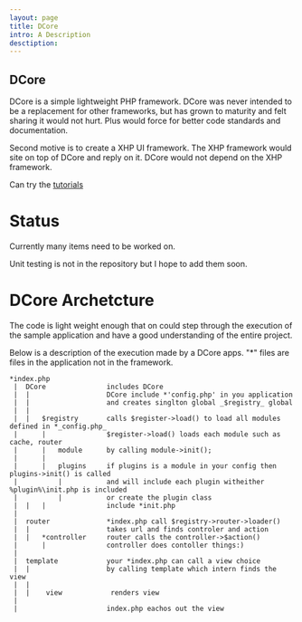 ```yaml
---
layout: page
title: DCore
intro: A Description
desctiption: 
---
```



DCore
-----

DCore is a simple lightweight PHP framework. DCore was never intended to be a 
replacement for other frameworks, but has grown to maturity and felt sharing it 
would not hurt. Plus would force for better code standards and documentation.

Second motive is to create a XHP UI framework. The XHP framework would site on top
of DCore and reply on it. DCore would not depend on the XHP framework.

Can try the [tutorials](docs/tutorials.md)


Status
=======

Currently many items need to be worked on. 

Unit testing is not in the repository but I hope to add them soon.




DCore Archetcture
================
The code is light weight enough that on could step through the execution of the sample 
application and have a good understanding of the entire project.

Below is a description of the execution made by a DCore apps. "*" files are files in the
application not in the framework.

```
*index.php
 |  DCore               includes DCore 
 |  |                   DCore include *'config.php' in you application
 |  |                   and creates singlton global _$registry_ global
 |  |
 |  |   $registry       calls $register->load() to load all modules defined in *_config.php_
 |      |               $register->load() loads each module such as cache, router 
 |      |   module      by calling module->init();
 |      |   
 |      |   plugins     if plugins is a module in your config then plugins->init() is called
 |          |           and will include each plugin witheither %plugin%\init.php is included 
 |          |           or create the plugin class
 |  |   |               include *init.php
 |
 |  router              *index.php call $registry->router->loader() 
 |  |                   takes url and finds controler and action
 |  |   *controller     router calls the controller->$action()
 |      |               controller does contoller things:)
 |
 |  template            your *index.php can call a view choice 
 |  |                   by calling template which intern finds the view
 |  |
 |  |    view            renders view              
 |
 |                      index.php eachos out the view
```